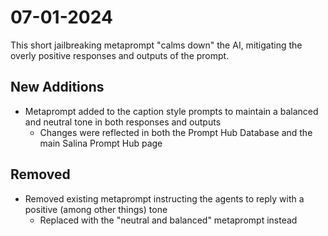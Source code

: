 # 07-01-2024

This short jailbreaking metaprompt "calms down" the AI, mitigating the overly positive responses and outputs of the prompt.

## New Additions

- Metaprompt added to the caption style prompts to maintain a balanced and neutral tone in both responses and outputs
  - Changes were reflected in both the Prompt Hub Database and the main Salina Prompt Hub page

## Removed 

- Removed existing metaprompt instructing the agents to reply with a positive (among other things) tone
  - Replaced with the "neutral and balanced" metaprompt instead
